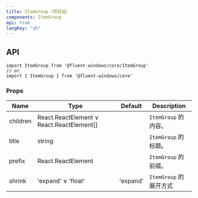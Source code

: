 ```yaml
---
title: ItemGroup（项目组）
components: ItemGroup
api: true
langKey: "zh"
---
```


## API

```
import ItemGroup from '@fluent-windows/core/ItemGroup'
// or
import { ItemGroup } from '@fluent-windows/core'
```

### Props

| Name | Type | Default | Description |
| --- | --- | --- | --- |
| children | React.ReactElement &or; React.ReactElement[] |  | `ItemGroup` 的内容。 |
| title | string |  | `ItemGroup` 的标题。 |
| prefix | React.ReactElement |  | `ItemGroup` 的前缀。 |
| shrink | 'expand' &or; 'float' | 'expand' | `ItemGroup` 的展开方式 |
